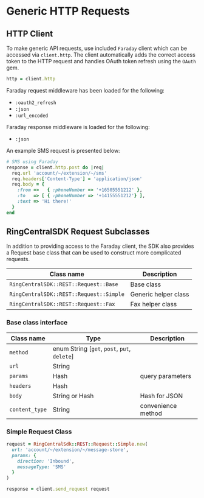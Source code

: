 # Generic HTTP Requests

## HTTP Client

To make generic API requests, use included `Faraday` client which can be accessed via `client.http`. The client automatically adds the correct access token to the HTTP request and handles OAuth token refresh using the `OAuth` gem.

```ruby
http = client.http
```

Faraday request middleware has been loaded for the following:

* `:oauth2_refresh`
* `:json`
* `:url_encoded`

Faraday response middleware is loaded for the following:

* `:json`

An example SMS request is presented below:

```ruby
# SMS using Faraday
response = client.http.post do |req|
  req.url 'account/~/extension/~/sms'
  req.headers['Content-Type'] = 'application/json'
  req.body = {
    :from =>   { :phoneNumber => '+16505551212' },
    :to   => [ { :phoneNumber => '+14155551212'} ],
    :text => 'Hi there!'
  }
end
```

## RingCentralSDK Request Subclasses

In addition to providing access to the Faraday client, the SDK also provides a Request base class that can be used to construct more complicated requests.

| Class name | Description |
|------------|-------------|
| `RingCentralSDK::REST::Request::Base` | Base class |
| `RingCentralSDK::REST::Request::Simple` | Generic helper class |
| `RingCentralSDK::REST::Request::Fax` | Fax helper class |

### Base class interface

| Class name | Type | Description |
|------------|------|-------------|
| `method` | enum String [`get`, `post`, `put`, `delete`] |
| `url` | String |
| `params` | Hash | query parameters |
| `headers` | Hash |
| `body` | String or Hash | Hash for JSON |
| `content_type` | String | convenience method |

### Simple Request Class

```ruby
request = RingCentralSdk::REST::Request::Simple.new(
  url: 'account/~/extension/~/message-store',
  params: {
    direction: 'Inbound',
    messageType: 'SMS'
  }
)

response = client.send_request request
```
